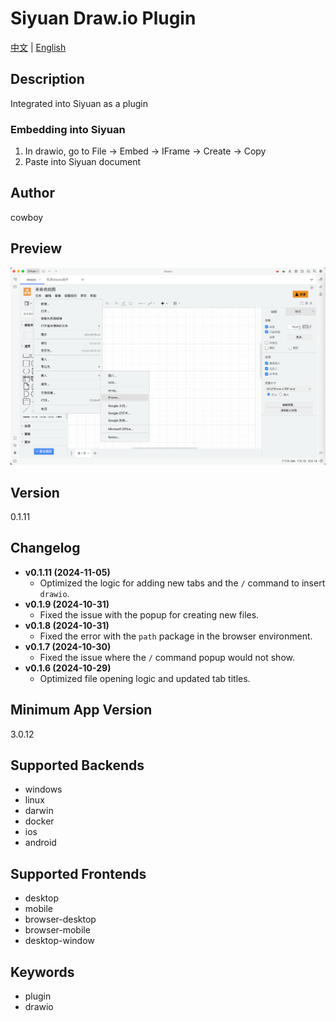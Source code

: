 
# Siyuan Draw.io Plugin

[中文](README_zh_CN.md) | [English](README.md)

## Description
Integrated into Siyuan as a plugin

### Embedding into Siyuan                                     
                                                              
1. In drawio, go to File -> Embed -> IFrame -> Create -> Copy 
2. Paste into Siyuan document   

## Author
cowboy

## Preview
![Preview](preview.png)

## Version
0.1.11

## Changelog
- **v0.1.11 (2024-11-05)**
  - Optimized the logic for adding new tabs and the `/` command to insert `drawio`.
- **v0.1.9 (2024-10-31)**
  - Fixed the issue with the popup for creating new files.
- **v0.1.8 (2024-10-31)**
  - Fixed the error with the `path` package in the browser environment.
- **v0.1.7 (2024-10-30)**
  - Fixed the issue where the `/` command popup would not show.
- **v0.1.6 (2024-10-29)**
  - Optimized file opening logic and updated tab titles.

## Minimum App Version
3.0.12

## Supported Backends
- windows
- linux
- darwin
- docker
- ios
- android

## Supported Frontends
- desktop
- mobile
- browser-desktop
- browser-mobile
- desktop-window

## Keywords
- plugin
- drawio